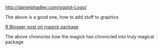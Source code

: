 http://danielphadley.com/ggplot-Logo/

The above is a good one, how to add stuff to graphics


[R Blogger post on magick package](https://www.r-bloggers.com/magick-1-0-%f0%9f%8e%a9-%e2%9c%a8%f0%9f%90%87-advanced-graphics-and-image-processing-in-r/)


The above chronicles how the magick has chronicled into truly magical package
